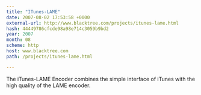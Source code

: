 ```yaml
---
title: "ITunes-LAME"
date: 2007-08-02 17:53:58 +0000
external-url: http://www.blacktree.com/projects/itunes-lame.html
hash: 44449786cfcde98a98e714c3059b9bd2
year: 2007
month: 08
scheme: http
host: www.blacktree.com
path: /projects/itunes-lame.html

---
```


The iTunes-LAME Encoder combines the simple interface of iTunes with the high quality of the LAME encoder.

